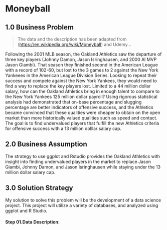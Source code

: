 # Moneyball
## __1.0 Business Problem__
> The data and the description has been adapted from (https://en.wikipedia.org/wiki/Moneyball) and Udemy...
> 
 Following the 2001 MLB season, the Oakland Athletics saw the departure of three key players (Johnny Damon, Jason Isringhausen, and 2000 Al MVP Jason Giambi).  That season they finished second in the American League with a record of 102-60, but lost to the 3 games to 2 against the New York Yankeees in the American League Division Series.  Looking to repeat their success and compete against the New York Yankees, they would need to find a way to replace the key players lost.  Limited to a 44 million dollar salary, how can the Oakland Athletics bring in enough talent to compare to the New York Yankees 125 million dollar payroll?  Using rigorous statistical analysis had demonstrated that on-base percentage and slugging percentage are better indicators of offensive success, and the Athletics became convinced that these qualities were cheaper to obtain on the open market than more historically valued qualities such as speed and contact.  The goal is to find undervalued players that fulfill the new Athletics criteria for offensive success with a 13 million dolllar salary cap.

## 2.0 Business Assumption
The strategy to use ggplot and Rstudio provides the Oakland Athletics with insight into finding undervalued players in the market to replace Jason Giambi, Johnny Damon, and Jason Isringhausen while staying under the 13 million dollar salary cap.

## 3.0 Solution Strategy
My solution to solve this problem will be the development of a data science project. This project will utilize a variety of databases, and analyzed using ggplot and R Studio.

#### Step 01.Data Description: 
